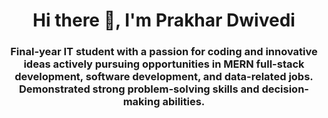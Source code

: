 <h1 align="center">Hi there 👋, I'm Prakhar Dwivedi</h1>
<h3 align="center">Final-year IT student with a passion for coding and innovative ideas actively pursuing opportunities in MERN full-stack development, software development, and data-related jobs. Demonstrated strong problem-solving skills and decision-making abilities.</h3>

<!--
**P-dwivedi/P-dwivedi** is a ✨ _special_ ✨ repository because its `README.md` (this file) appears on your GitHub profile.

Here are some ideas to get you started:

- 🔭 I’m currently working on ...
- 🌱 I’m currently learning ...
- 👯 I’m looking to collaborate on ...
- 🤔 I’m looking for help with ...
- 💬 Ask me about ...
- 📫 How to reach me: ...
- 😄 Pronouns: ...
- ⚡ Fun fact: ...
-->
